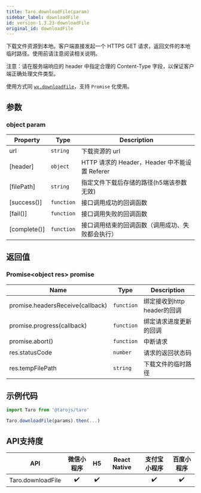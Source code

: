 ```yaml
---
title: Taro.downloadFile(param)
sidebar_label: downloadFile
id: version-1.3.23-downloadFile
original_id: downloadFile
---
```


下载文件资源到本地。客户端直接发起一个 HTTPS GET 请求，返回文件的本地临时路径。使用前请注意阅读相关说明。

注意：请在服务端响应的 header 中指定合理的 Content-Type 字段，以保证客户端正确处理文件类型。

使用方式同 [`wx.downloadFile`](https://developers.weixin.qq.com/miniprogram/dev/api/wx.downloadFile.html)，支持 `Promise` 化使用。

## 参数

### object param

| Property | Type | Description |
| --- | --- | --- |
| url | <code>string</code> | 下载资源的 url |
| [header] | <code>object</code> | HTTP 请求的 Header，Header 中不能设置 Referer |
| [filePath] | <code>string</code> | 指定文件下载后存储的路径(h5端该参数无效) |
| [success()] | <code>function</code> | 接口调用成功的回调函数 |
| [fail()] | <code>function</code> | 接口调用失败的回调函数 |
| [complete()] | <code>function</code> | 接口调用结束的回调函数（调用成功、失败都会执行） |

## 返回值

### Promise&lt;object res&gt; promise

| Name | Type | Description |
| --- | --- | --- |
| promise.headersReceive(callback) | <code>function</code> | 绑定接收到http header的回调 |
| promise.progress(callback) | <code>function</code> | 绑定请求进度更新的回调 |
| promise.abort() | <code>function</code> | 中断请求 |
| res.statusCode | <code>number</code> | 请求的返回状态码 |
| res.tempFilePath | <code>string</code> | 下载文件的临时路径 |

## 示例代码

```jsx
import Taro from '@tarojs/taro'

Taro.downloadFile(params).then(...)
```


## API支持度


| API | 微信小程序 | H5 | React Native | 支付宝小程序 | 百度小程序 |
| :-: | :-: | :-: | :-: | :-: | :-: |
| Taro.downloadFile | ✔️ | ✔️ | ️ | ✔️ | ✔️ |

